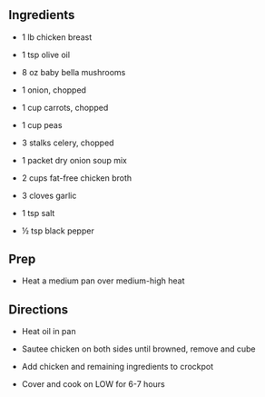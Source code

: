 # 

## Ingredients

- 1 lb chicken breast

- 1 tsp olive oil

- 8 oz baby bella mushrooms

- 1 onion, chopped

- 1 cup carrots, chopped

- 1 cup peas

- 3 stalks celery, chopped

- 1 packet dry onion soup mix

- 2 cups fat-free chicken broth

- 3 cloves garlic

- 1 tsp salt

- ½ tsp black pepper

## Prep

- Heat a medium pan over medium-high heat

## Directions

- Heat oil in pan

- Sautee chicken on both sides until browned, remove and cube

- Add chicken and remaining ingredients to crockpot

- Cover and cook on LOW for 6-7 hours
